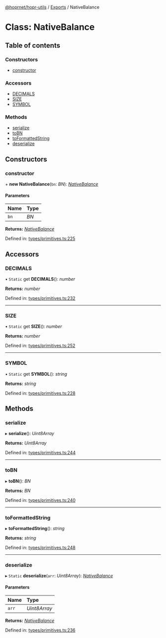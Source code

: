 [@hoprnet/hopr-utils](../README.md) / [Exports](../modules.md) / NativeBalance

# Class: NativeBalance

## Table of contents

### Constructors

- [constructor](nativebalance.md#constructor)

### Accessors

- [DECIMALS](nativebalance.md#decimals)
- [SIZE](nativebalance.md#size)
- [SYMBOL](nativebalance.md#symbol)

### Methods

- [serialize](nativebalance.md#serialize)
- [toBN](nativebalance.md#tobn)
- [toFormattedString](nativebalance.md#toformattedstring)
- [deserialize](nativebalance.md#deserialize)

## Constructors

### constructor

\+ **new NativeBalance**(`bn`: *BN*): [*NativeBalance*](nativebalance.md)

#### Parameters

| Name | Type |
| :------ | :------ |
| `bn` | *BN* |

**Returns:** [*NativeBalance*](nativebalance.md)

Defined in: [types/primitives.ts:225](https://github.com/jlherren/hoprnet/blob/master/packages/utils/src/types/primitives.ts#L225)

## Accessors

### DECIMALS

• `Static` get **DECIMALS**(): *number*

**Returns:** *number*

Defined in: [types/primitives.ts:232](https://github.com/jlherren/hoprnet/blob/master/packages/utils/src/types/primitives.ts#L232)

___

### SIZE

• `Static` get **SIZE**(): *number*

**Returns:** *number*

Defined in: [types/primitives.ts:252](https://github.com/jlherren/hoprnet/blob/master/packages/utils/src/types/primitives.ts#L252)

___

### SYMBOL

• `Static` get **SYMBOL**(): *string*

**Returns:** *string*

Defined in: [types/primitives.ts:228](https://github.com/jlherren/hoprnet/blob/master/packages/utils/src/types/primitives.ts#L228)

## Methods

### serialize

▸ **serialize**(): *Uint8Array*

**Returns:** *Uint8Array*

Defined in: [types/primitives.ts:244](https://github.com/jlherren/hoprnet/blob/master/packages/utils/src/types/primitives.ts#L244)

___

### toBN

▸ **toBN**(): *BN*

**Returns:** *BN*

Defined in: [types/primitives.ts:240](https://github.com/jlherren/hoprnet/blob/master/packages/utils/src/types/primitives.ts#L240)

___

### toFormattedString

▸ **toFormattedString**(): *string*

**Returns:** *string*

Defined in: [types/primitives.ts:248](https://github.com/jlherren/hoprnet/blob/master/packages/utils/src/types/primitives.ts#L248)

___

### deserialize

▸ `Static` **deserialize**(`arr`: *Uint8Array*): [*NativeBalance*](nativebalance.md)

#### Parameters

| Name | Type |
| :------ | :------ |
| `arr` | *Uint8Array* |

**Returns:** [*NativeBalance*](nativebalance.md)

Defined in: [types/primitives.ts:236](https://github.com/jlherren/hoprnet/blob/master/packages/utils/src/types/primitives.ts#L236)
